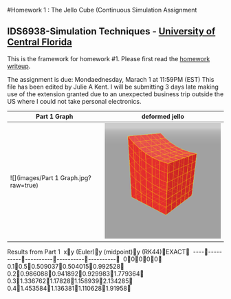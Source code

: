 #Homework 1 : The Jello Cube (Continuous Simulation Assignment
## IDS6938-Simulation Techniques - [University of Central Florida](http://www.ist.ucf.edu/grad/)


This is the framework for homework #1. Please first read the [homework writeup](HomeWork%231.pdf).

The assignment is due: Mondaednesday, Marach 1 at 11:59PM (EST)
This file has been edited by Julie A Kent.
I will be submitting 3 days late making use of the extension granted due to an unexpected business trip outside the US where I could not take personal electronics.

| Part 1 Graph  | deformed jello |
| ------------- | ------------- |
| ![](images/Part 1 Graph.jpg?raw=true)  | ![](images/deformed3.png?raw=true) |

Results from Part 1
￹
xy (Euler)y (midpoint)y (RK44)EXACT￻
￹
--------------------------------------------￻
￹
00000￻
￹
0.10.50.5090370.5040150.992528￻
￹
0.20.9860880.9418920.9299831.779364￻
￹
0.31.3367621.178281.1589392.134285￻
￹
0.41.4535841.1363811.1106281.91958￻



